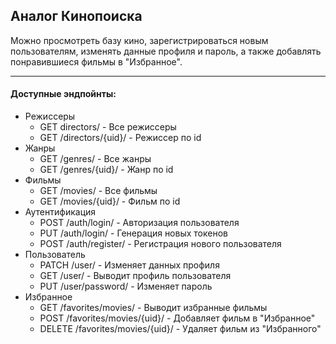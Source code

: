 ## Аналог Кинопоиска
Можно просмотреть базу кино, зарегистрироваться новым пользователям, 
изменять данные профиля и пароль, а также добавлять понравившиеся фильмы в "Избранное".
***
#### Доступные эндпойнты:
* Режиссеры
  * GET directors/ - Все режиссеры
  * GET /directors/{uid}/ - Режиссер по id
* Жанры
  * GET /genres/ - Все жанры
  * GET /genres/{uid}/ - Жанр по id
* Фильмы
  * GET /movies/ - Все фильмы
  * GET /movies/{uid}/ - Фильм по id
* Аутентификация
  * POST /auth/login/ - Авторизация пользователя
  * PUT /auth/login/ - Генерация новых токенов
  * POST /auth/register/ - Регистрация нового пользователя
* Пользователь
  * PATCH /user/ - Изменяет данных профиля
  * GET /user/ - Выводит профиль пользователя
  * PUT /user/password/ - Изменяет пароль
* Избранное
  * GET /favorites/movies/ - Выводит избранные фильмы
  * POST /favorites/movies/{uid}/ - Добавляет фильм в "Избранное"
  * DELETE /favorites/movies/{uid}/ - Удаляет фильм из "Избранного"
